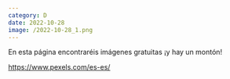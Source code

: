 ```yaml
--- 
category: D 
date: 2022-10-28 
image: /2022-10-28_1.png 
--- 
```


En esta página encontraréis imágenes gratuitas ¡y hay un montón!

https://www.pexels.com/es-es/